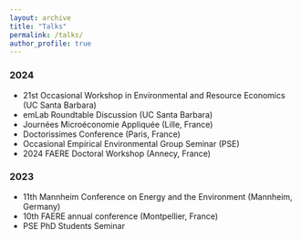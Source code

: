 ```yaml
---
layout: archive
title: "Talks"
permalink: /talks/
author_profile: true
---
```


<div class="teaching">
  
  <h3>2024</h3>
  <ul>
    <li>21st Occasional Workshop in Environmental and Resource Economics (UC Santa Barbara)</li>
    <li>emLab Roundtable Discussion (UC Santa Barbara)</li>
    <li>Journées Microéconomie Appliquée (Lille, France)</li>
    <li>Doctorissimes Conference (Paris, France)</li>
    <li>Occasional Empirical Environmental Group Seminar (PSE)</li>
    <li>2024 FAERE Doctoral Workshop (Annecy, France)</li>
  </ul>

  <h3>2023</h3>
  <ul>
    <li>11th Mannheim Conference on Energy and the Environment (Mannheim, Germany)</li>
    <li>10th FAERE annual conference (Montpellier, France)</li>
    <li>PSE PhD Students Seminar</li>
  </ul>
</div>
